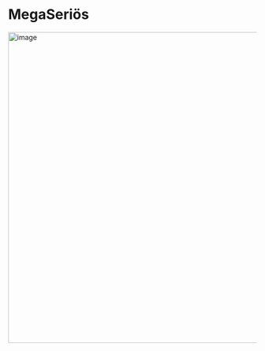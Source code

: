 # MegaSeriös

<img width="786" height="632" alt="image" src="https://github.com/user-attachments/assets/747402c1-de9e-4576-a063-72d4571a5e16" />
